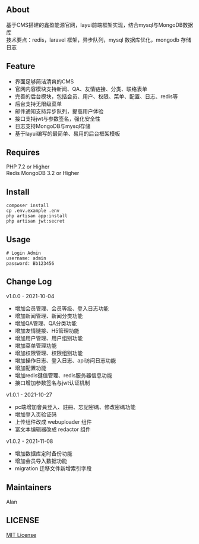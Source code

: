 ## About
基于CMS搭建的鑫盈能源官网，layui前端框架实现，结合mysql与MongoDB数据库  
技术要点：redis，laravel 框架，异步队列，mysql 数据库优化，mongodb 存储日志

## Feature
* 界面足够简洁清爽的CMS
* 官网内容模块支持新闻、QA、友情链接、分类、联络表单
* 完善的后台模块，包括会员、用户、权限、菜单、配置、日志、redis等
* 后台支持无限级菜单
* 邮件通知支持异步队列，提高用户体验
* 接口支持jwt与参数签名，强化安全性
* 日志支持MongoDB与mysql存储
* 基于layui编写的最简单、易用的后台框架模板

## Requires
PHP 7.2 or Higher  
Redis
MongoDB 3.2 or Higher

## Install
```
composer install
cp .env.example .env
php artisan app:install
php artisan jwt:secret
```

## Usage
```
# Login Admin
username: admin
password: Bb123456
```

## Change Log
v1.0.0 - 2021-10-04
* 增加会员管理、会员等级、登入日志功能
* 增加新闻管理、新闻分类功能
* 增加QA管理、QA分类功能
* 增加友情链接、H5管理功能
* 增加用户管理、用户组别功能
* 增加菜单管理功能
* 增加权限管理、权限组别功能
* 增加操作日志、登入日志、api访问日志功能
* 增加配置功能
* 增加redis键值管理、redis服务器信息功能
* 接口增加参数签名与jwt认证机制

v1.0.1 - 2021-10-27
* pc端增加會員登入、註冊、忘記密碼、修改密碼功能
* 增加登入页验证码
* 上传组件改成 webuploader 组件
* 富文本编辑器改成 redactor 组件 

v1.0.2 - 2021-11-08
* 增加数据库定时备份功能
* 增加会员导入数据功能
* migration 迁移文件新增索引字段

## Maintainers
Alan

## LICENSE
[MIT License](https://github.com/joanbabyfet/sienergy/blob/master/LICENSE)
